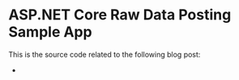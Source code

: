 # ASP.NET Core Raw Data Posting Sample App

This is the source code related to the following blog post:

* []()